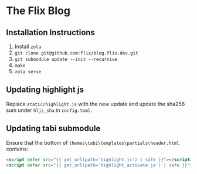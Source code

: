 # The Flix Blog

## Installation Instructions

1. Install `zola`
2. `git clone git@github.com:flix/blog.flix.dev.git`
3. `git submodule update --init --recursive`
4. `make`
5. `zola serve`

## Updating highlight js
Replace `static/highlight.js` with the new update and update the sha256 sum under `hljs_sha` in `config.toml`.

## Updating tabi submodule

Ensure that the bottom of `themes\tabi\templates\partials\header.html` contains:

```html
<script defer src="{{ get_url(path='highlight.js') | safe }}"></script>
<script defer src="{{ get_url(path='highlight_activate.js') | safe }}"></script>
```
